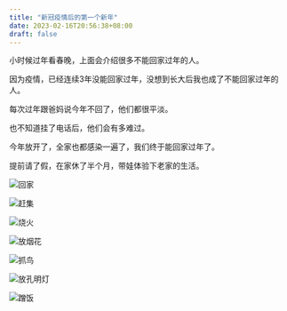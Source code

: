 ```yaml
---
title: "新冠疫情后的第一个新年"
date: 2023-02-16T20:56:38+08:00
draft: false
---
```


小时候过年看春晚，上面会介绍很多不能回家过年的人。

因为疫情，已经连续3年没能回家过年，没想到长大后我也成了不能回家过年的人。

每次过年跟爸妈说今年不回了，他们都很平淡。

也不知道挂了电话后，他们会有多难过。

今年放开了，全家也都感染一遍了，我们终于能回家过年了。

提前请了假，在家休了半个月，带娃体验下老家的生活。

![回家](https://static.liudon.com/20230216210359.jpg)

![赶集](https://static.liudon.com/20230216210359.jpg)

![烧火](https://static.liudon.com/20230216210359.jpg)

![放烟花](https://static.liudon.com/20230216210418.jpg)

![抓鸟](https://static.liudon.com/20230216210424.jpg)

![放孔明灯](https://static.liudon.com/20230216210436.jpg)

![蹭饭](https://static.liudon.com/20230216210431.jpg)
